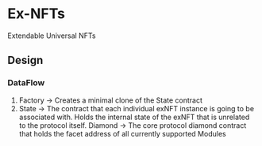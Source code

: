 
# Ex-NFTs

Extendable Universal NFTs

## Design

### DataFlow

1. Factory -> Creates a minimal clone of the State contract
2. State -> The contract that each individual exNFT instance is going to be associated with. Holds the internal state of the exNFT that is unrelated to the protocol itself.
Diamond -> The core protocol diamond contract that holds the facet address of all currently supported Modules


